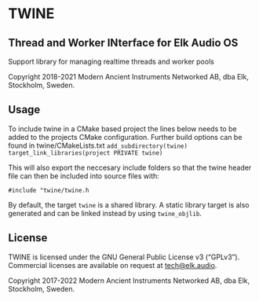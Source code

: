 # TWINE
## Thread and Worker INterface for Elk Audio OS

Support library for managing realtime threads and worker pools

Copyright 2018-2021 Modern Ancient Instruments Networked AB, dba Elk, Stockholm, Sweden.

## Usage
To include twine in a CMake based project the lines below needs to be added to the projects CMake configuration. Further build options can be found in twine/CMakeLists.txt
`add_subdirectory(twine)`
`target_link_libraries(project PRIVATE twine)`


This will also export the neccesary include folders so that the twine header file can then be included into source files with:

`#include "twine/twine.h`

By default, the target `twine` is a shared library. A static library target is also generated and can be linked instead by using `twine_objlib`.

## License

TWINE is licensed under the GNU General Public License v3 (“GPLv3”). Commercial licenses are available on request at tech@elk.audio.

Copyright 2017-2022 Modern Ancient Instruments Networked AB, dba Elk, Stockholm, Sweden.

